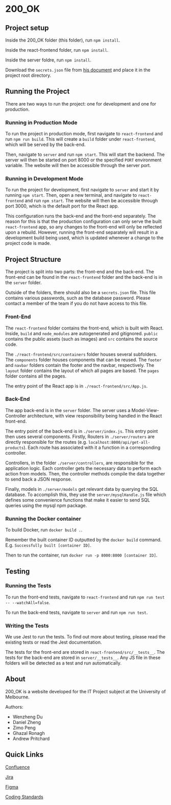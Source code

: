 # 200_OK

## Project setup

Inside the 200_OK folder (this folder), run `npm install`.

Inside the react-frontend folder, run `npm install`.

Inside the server foldre, run `npm install`.

Download the `secrets.json` file from [his document](https://200ok-comp30022.atlassian.net/wiki/spaces/IP2/pages/14745615/Final+secrets.json+file) and place it in the project root directory.

## Running the Project

There are two ways to run the project: one for development and one for production.

### Running in Production Mode

To run the project in production mode, first navigate to `react-frontend` and run `npm run build`. This will create a `build` folder under `react-frontend`, which will be served by the back-end.

Then, navigate to `server` and run `npm start`. This will start the backend. The server will then be started on port 8000 or the specified `PORT` environment variable. The website will then be accessible through the server port.

### Running in Development Mode

To run the project for development, first navigate to `server` and start it by running `npm start`. Then, open a new terminal, and navigate to `react-frontend` and run `npm start`. The website will then be accessible through port 3000, which is the default port for the React app.

This configuration runs the back-end and the front-end separately. The reason for this is that the production configuration can only serve the built `react-frontend` app, so any changes to the front-end will only be reflected upon a rebuild. However, running the front-end separately will result in a development build being used, which is updated whenever a change to the project code is made.

## Project Structure

The project is split into two parts: the front-end and the back-end. The front-end can be found in the `react-frontend` folder and the back-end is in the `server` folder.

Outside of the folders, there should also be a `secrets.json` file. This file contains various passwords, such as the database password. Please contact a member of the team if you do not have access to this file.

### Front-End

The `react-frontend` folder contains the front-end, which is built with React. Inside, `build` and `node_modules` are autogenerated and gitignored. `public` contains the public assets (such as images) and `src` contains the source code.

The `./react-frontend/src/containers` folder houses several subfolders. The `components` folder houses components that can be reused. The `footer` and `navbar` folders contain the footer and the navbar, respectively. The `layout` folder contains the layout of which all pages are based. The `pages` folder contains all the pages.

The entry point of the React app is in `./react-frontend/src/App.js`.

### Back-End

The app back-end is in the `server` folder. The server uses a Model-View-Controller architecture, with view responsibility being handled in the React front-end.

The entry point of the back-end is in `./server/index.js`. This entry point then uses several components. Firstly, Routers in `./server/routers` are directly responsible for the routes (e.g. `localhost:8000/api/get-all-products`). Each route has associated with it a function in a corresponding controller.

Controllers, in the folder `./server/controllers`, are responsible for the application logic. Each controller gets the necessary data to perform each action from models. Then, the controller methods compile the data together to send back a JSON response.

Finally, models in `./server/models` get relevant data by querying the SQL database. To accomplish this, they use the `server/mysqlHandle.js` file which defines some convenience functions that make it easier to send SQL queries using the mysql npm package.

### Running the Docker container

To build Docker, run `docker build .`.

Remember the built container ID outputted by the `docker build` command. E.g. `Successfully built [container ID]`.

Then to run the container, run `docker run -p 8000:8000 [container ID]`.

## Testing

### Running the Tests

To run the front-end tests, navigate to `react-frontend` and run `npm run test -- --watchAll=false`.

To run the back-end tests, navigate to `server` and run `npm run test`.

### Writing the Tests

We use Jest to run the tests. To find out more about testing, please read the existing tests or read the Jest documentation.

The tests for the front-end are stored in `react-frontend/src/__tests__`. The tests for the back-end are stored in `server/__tests__`. Any JS file in these folders will be detected as a test and run automatically.

## About

200_OK is a website developed for the IT Project subject at the University of Melbourne.

Authors:

- Wenzheng Du
- Daniel Zheng
- Zimo Peng
- Ghazal Ronagh
- Andrew Pritchard

## Quick Links

[Confluence](https://200ok-comp30022.atlassian.net/wiki/spaces/IP2/overview)

[Jira](https://200ok-comp30022.atlassian.net/jira/software/projects/IP2/boards/1)

[Figma](https://www.figma.com/file/M6yUcPFcaSs6sVjpjJn91x/Pet-Store-Prototype)

[Coding Standards](https://200ok-comp30022.atlassian.net/wiki/spaces/IP2/pages/5472508/Coding+Standards+and+Git+Workflow)
